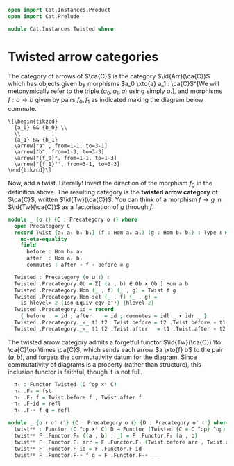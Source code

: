 ```agda
open import Cat.Instances.Product
open import Cat.Prelude

module Cat.Instances.Twisted where
```

# Twisted arrow categories

The category of arrows of $\ca{C}$ is the category $\id{Arr}(\ca{C})$
which has objects given by morphisms $a_0 \xto{a} a_1 : \ca{C}$^[We will
metonymically refer to the triple $(a_0,a_1,a)$ using simply $a$.], and
morphisms $f : a \to b$ given by pairs $f_0, f_1$ as indicated making
the diagram below commute.

~~~{.quiver}
\[\begin{tikzcd}
  {a_0} && {b_0} \\
  \\
  {a_1} && {b_1}
  \arrow["a"', from=1-1, to=3-1]
  \arrow["b", from=1-3, to=3-3]
  \arrow["{f_0}", from=1-1, to=1-3]
  \arrow["{f_1}"', from=3-1, to=3-3]
\end{tikzcd}\]
~~~

Now, add a twist. Literally! Invert the direction of the morphism $f_0$
in the definition above. The resulting category is the **twisted arrow
category** of $\ca{C}$, written $\id{Tw}(\ca{C})$. You can think of a
morphism $f \to g$ in $\id{Tw}(\ca{C})$ as a factorisation of $g$
through $f$.

```agda
module _ {o ℓ} {C : Precategory o ℓ} where
  open Precategory C
  record Twist {a₀ a₁ b₀ b₁} (f : Hom a₀ a₁) (g : Hom b₀ b₁) : Type ℓ where
    no-eta-equality
    field
      before : Hom b₀ a₀
      after  : Hom a₁ b₁
      commutes : after ∘ f ∘ before ≡ g
```

<!--
```agda
  Twist-path
    : ∀ {a₀ a₁ b₀ b₁} {f : Hom a₀ a₁} {g : Hom b₀ b₁} {h1 h2 : Twist f g}
    → Twist.before h1 ≡ Twist.before h2
    → Twist.after h1 ≡ Twist.after h2
    → h1 ≡ h2
  Twist-path {h1 = h1} {h2} p q i .Twist.before = p i
  Twist-path {h1 = h1} {h2} p q i .Twist.after = q i
  Twist-path {h1 = h1} {h2} p q i .Twist.commutes =
    is-prop→pathp (λ i → Hom-set _ _ (q i ∘ _ ∘ p i) _)
      (h1 .Twist.commutes) (h2 .Twist.commutes) i

  open Functor

  private unquoteDecl eqv = declare-record-iso eqv (quote Twist)
```
-->

```agda
  Twisted : Precategory (o ⊔ ℓ) ℓ
  Twisted .Precategory.Ob = Σ[ (a , b) ∈ Ob × Ob ] Hom a b
  Twisted .Precategory.Hom (_ , f) (_ , g) = Twist f g
  Twisted .Precategory.Hom-set (_ , f) (_ , g) =
    is-hlevel≃ 2 (Iso→Equiv eqv e⁻¹) (hlevel 2)
  Twisted .Precategory.id = record
    { before   = id ; after    = id ; commutes = idl _ ∙ idr _ }
  Twisted .Precategory._∘_ t1 t2 .Twist.before = t2 .Twist.before ∘ t1 .Twist.before
  Twisted .Precategory._∘_ t1 t2 .Twist.after   = t1 .Twist.after ∘ t2 .Twist.after
```

<!--
```agda
  Twisted .Precategory._∘_ {_ , f} {_ , g} {_ , h} t1 t2 .Twist.commutes =
    (t1.a ∘ t2.a) ∘ f ∘ t2.b ∘ t1.b ≡⟨ solve C ⟩
    t1.a ∘ (t2.a ∘ f ∘ t2.b) ∘ t1.b ≡⟨ (λ i → t1.a ∘ t2.commutes i ∘ t1.b) ⟩
    t1.a ∘ g ∘ t1.b                 ≡⟨ t1.commutes ⟩
    h                               ∎
    where
      module t1 = Twist t1 renaming (after to a ; before to b)
      module t2 = Twist t2 renaming (after to a ; before to b)
  Twisted .Precategory.idr f = Twist-path (idl _) (idr _)
  Twisted .Precategory.idl f = Twist-path (idr _) (idl _)
  Twisted .Precategory.assoc f g h = Twist-path (sym (assoc _ _ _)) (assoc _ _ _)
```
-->

The twisted arrow category admits a forgetful functor $\id{Tw}(\ca{C})
\to \ca{C}\op \times \ca{C}$, which sends each arrow $a \xto{f} b$ to
the pair $(a, b)$, and forgets the commutativity datum for the diagram.
Since commutativity of diagrams is a property (rather than structure),
this inclusion functor is faithful, though it is not full.

```agda
  πₜ : Functor Twisted (C ^op ×ᶜ C)
  πₜ .F₀ = fst
  πₜ .F₁ f = Twist.before f , Twist.after f
  πₜ .F-id = refl
  πₜ .F-∘ f g = refl

module _ {o ℓ o′ ℓ′} {C : Precategory o ℓ} {D : Precategory o′ ℓ′} where
  twistᵒᵖ : Functor (C ^op ×ᶜ C) D → Functor (Twisted {C = C ^op} ^op) D
  twistᵒᵖ F .Functor.F₀ ((a , b) , _) = F .Functor.F₀ (a , b)
  twistᵒᵖ F .Functor.F₁ arr = F .Functor.F₁ (Twist.before arr , Twist.after arr)
  twistᵒᵖ F .Functor.F-id = F .Functor.F-id
  twistᵒᵖ F .Functor.F-∘ f g = F .Functor.F-∘ _ _
```
